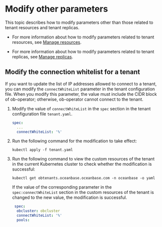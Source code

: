 # Modify other parameters

This topic describes how to modify parameters other than those related to tenant resources and tenant replicas.

* For more information about how to modify parameters related to tenant resources, see [Manage resources](100.resource-management-of-ob-operator.md).

* For more information about how to modify parameters related to tenant replicas, see [Manage replicas](200.replica-management-of-ob-operator.md).

## Modify the connection whitelist for a tenant

If you want to update the list of IP addresses allowed to connect to a tenant, you can modify the `connectWhiteList` parameter in the tenant configuration file. When you modify this parameter, the value must include the CIDR block of ob-operator; otherwise, ob-operator cannot connect to the tenant.

1. Modify the value of `connectWhiteList` in the `spec` section in the tenant configuration file `tenant.yaml`.

   ```yaml
   spec:
     ...
     connectWhiteList: '%'
   ```

2. Run the following command for the modification to take effect:

   ```shell
   kubectl apply -f tenant.yaml
   ```

3. Run the following command to view the custom resources of the tenant in the current Kubernetes cluster to check whether the modification is successful:

   ```shell
   kubectl get obtenants.oceanbase.oceanbase.com -n oceanbase -o yaml
   ```

   If the value of the corresponding parameter in the `spec:connectWhiteList` section in the custom resources of the tenant is changed to the new value, the modification is successful.

   ```yaml
    spec:
     obcluster: obcluster
     connectWhiteList: '%'
     pools:
   ```
